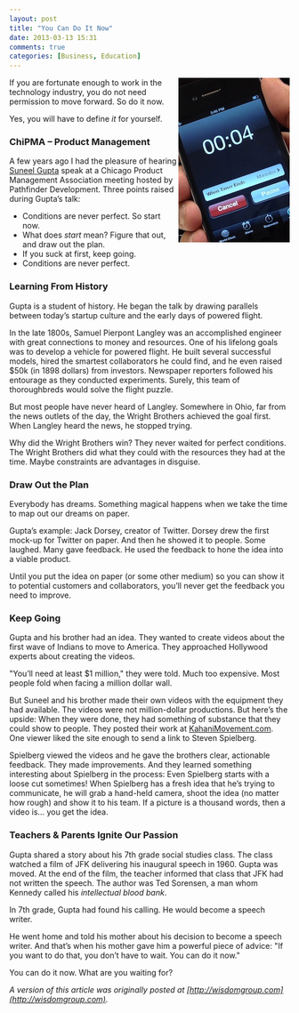 ```yaml
---
layout: post
title: "You Can Do It Now"
date: 2013-03-13 15:31
comments: true
categories: [Business, Education]
---
```

<img src="/images/do_it_now.jpg" align="right" width="200" height="296" alt="You Can Do It Now" title="You Can Do It Now">
If you are fortunate enough to work in the technology industry, you do not need permission to move forward. So do it now.

Yes, you will have to define _it_ for yourself.

### ChiPMA – Product Management
A few years ago I had the pleasure of hearing [Suneel Gupta](http://www.youtube.com/watch?v=igsvMAU5POY) speak at a Chicago Product Management Association meeting hosted by Pathfinder Development. Three points raised during Gupta’s talk:

* Conditions are never perfect. So start now.
* What does _start_ mean? Figure that out, and draw out the plan.
* If you suck at first, keep going.
* Conditions are never perfect.

<!-- more -->

### Learning From History
Gupta is a student of history. He began the talk by drawing parallels between today’s startup culture and the early days of powered flight.

In the late 1800s, Samuel Pierpont Langley was an accomplished engineer with great connections to money and resources. One of his lifelong goals was to develop a vehicle for powered flight. He built several successful models, hired the smartest collaborators he could find, and he even raised $50k (in 1898 dollars) from investors. Newspaper reporters followed his entourage as they conducted experiments. Surely, this team of thoroughbreds would solve the flight puzzle.

But most people have never heard of Langley. Somewhere in Ohio, far from the news outlets of the day, the Wright Brothers achieved the goal first. When Langley heard the news, he stopped trying.

Why did the Wright Brothers win? They never waited for perfect conditions. The Wright Brothers did what they could with the resources they had at the time. Maybe constraints are advantages in disguise.

### Draw Out the Plan
Everybody has dreams. Something magical happens when we take the time to map out our dreams on paper.

Gupta’s example: Jack Dorsey, creator of Twitter. Dorsey drew the first mock-up for Twitter on paper. And then he showed it to people. Some laughed. Many gave feedback. He used the feedback to hone the idea into a viable product.

Until you put the idea on paper (or some other medium) so you can show it to potential customers and collaborators, you’ll never get the feedback you need to improve.

### Keep Going
Gupta and his brother had an idea. They wanted to create videos about the first wave of Indians to move to America. They approached Hollywood experts about creating the videos.

"You’ll need at least $1 million," they were told. Much too expensive. Most people fold when facing a million dollar wall.

But Suneel and his brother made their own videos with the equipment they had available. The videos were not million-dollar productions. But here’s the upside: When they were done, they had something of substance that they could show to people. They posted their work at [KahaniMovement.com](http://kahanimovement.com). One viewer liked the site enough to send a link to Steven Spielberg.

Spielberg viewed the videos and he gave the brothers clear, actionable feedback. They made improvements. And they learned something interesting about Spielberg in the process: Even Spielberg starts with a loose cut sometimes! When Spielberg has a fresh idea that he’s trying to communicate, he will grab a hand-held camera, shoot the idea (no matter how rough) and show it to his team. If a picture is a thousand words, then a video is… you get the idea.

### Teachers & Parents Ignite Our Passion
Gupta shared a story about his 7th grade social studies class. The class watched a film of JFK delivering his inaugural speech in 1960. Gupta was moved. At the end of the film, the teacher informed that class that JFK had not written the speech. The author was Ted Sorensen, a man whom Kennedy called his _intellectual blood bank_.

In 7th grade, Gupta had found his calling. He would become a speech writer.

He went home and told his mother about his decision to become a speech writer. And that’s when his mother gave him a powerful piece of advice: "If you want to do that, you don’t have to wait. You can do it now."

You can do it now. What are you waiting for?

_A version of this article was originally posted at [http://wisdomgroup.com](http://wisdomgroup.com)._
